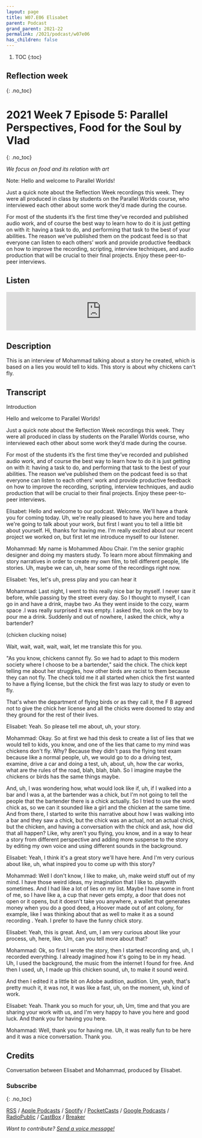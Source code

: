 ```yaml
---
layout: page
title: W07.E06 Elisabet
parent: Podcast
grand_parent: 2021-22
permalink: /2021/podcast/w07e06
has_children: false
---
```




1. TOC
{:toc}

## Reflection week
{: .no_toc}


# 2021 Week 7 Episode 5: Parallel Perspectives, Food for the Soul by Vlad
{: .no_toc}


_We focus on food and its relation with art_

Note: Hello and welcome to Parallel Worlds!

Just a quick note about the Reflection Week recordings this week. They were all produced in class by students on the Parallel Worlds course, who interviewed each other about some work they’d made during the course.

For most of the students it’s the first time they’ve recorded and published audio work, and of course the best way to learn how to do it is just getting on with it: having a task to do, and performing that task to the best of your abilities. The reason we’ve published them on the podcast feed is so that everyone can listen to each others’ work and provide productive feedback on how to improve the recording, scripting, interview techniques, and audio production that will be crucial to their final projects. Enjoy these peer-to-peer interviews.

## Listen

<iframe src="https://anchor.fm/olliepalmer/embed/episodes/2021-W7-E6-Reflection-Elisabet-evn43j" height="102px" width="100%" frameborder="0" scrolling="no"></iframe>

## Description

This is an interview of Mohammad talking about a story he created, which is based on a lies you would tell to kids. This story is about why chickens can't fly.


## Transcript

Introduction

Hello and welcome to Parallel Worlds!

Just a quick note about the Reflection Week recordings this week. They were all produced in class by students on the Parallel Worlds course, who interviewed each other about some work they’d made during the course.

For most of the students it’s the first time they’ve recorded and published audio work, and of course the best way to learn how to do it is just getting on with it: having a task to do, and performing that task to the best of your abilities. The reason we’ve published them on the podcast feed is so that everyone can listen to each others’ work and provide productive feedback on how to improve the recording, scripting, interview techniques, and audio production that will be crucial to their final projects. Enjoy these peer-to-peer interviews.

Elisabet: Hello and welcome to our podcast. Welcome. We'll have a thank you for coming today. Uh, we're really pleased to have you here and today we're going to talk about your work, but first I want you to tell a little bit about yourself. Hi, thanks for having me. I'm really excited about our recent project we worked on, but first let me introduce myself to our listener.

Mohammad: My name is Mohammed Abou Chair. I'm the senior graphic designer and doing my masters study. To learn more about filmmaking and story narratives in order to create my own film, to tell different people, life stories. Uh, maybe we can, uh, hear some of the recordings right now.

Elisabet: Yes, let's uh, press play and you can hear it

Mohammad: Last night, I went to this really nice bar by myself. I never saw it before, while passing by the street every day. So I thought to myself, I can go in and have a drink, maybe two .As they went inside to the cozy, warm space .I was really surprised it was empty. I asked the, took on the boy to pour me a drink. Suddenly and out of nowhere, I asked the chick, why a bartender?

(chicken clucking noise)

Wait, wait, wait, wait, wait, let me translate this for you.

"As you know, chickens cannot fly. So we had to adapt to this modern society where I choose to be a bartender," said the chick. The chick kept telling me about her struggles, how other birds are racist to them because they can not fly. The check told me it all started when chick the first wanted to have a flying license, but the chick the first was lazy to study or even to fly.

That's when the department of flying birds or as they call it, the F B agreed not to give the chick her license and all the chicks were doomed to stay and they ground for the rest of their lives.

Elisabet: Yeah. So please tell me about, uh, your story.

Mohammad: Okay. So at first we had this desk to create a list of lies  that we would tell to kids, you know, and one of the lies that came to my mind was chickens don't fly. Why? Because they didn't pass the flying test exam because like a normal people, uh, we would go to do a driving test, examine, drive a car and doing a test, uh, about, uh, how the car works, what are the rules of the road, blah, blah, blah. So I imagine maybe the chickens or birds has the same things maybe.

And, uh, I was wondering how, what would look like if, uh, if I walked into a bar and I was a, at the bartender was a chick, but I'm not going to tell the people that the bartender there is a chick actually. So I tried to use the word chick as, so we can it sounded like a girl and the chicken at the same time. And from there, I started to write this narrative about how I was walking into a bar and they saw a chick, but the chick was an actual, not an actual chick, but the chicken, and having a conversation with the chick and ask, how did that all happen? Like, why aren't you flying, you know, and in a way to hear a story from different perspective and adding more suspense to the story by editing my own voice and using different sounds in the background.

Elisabet: Yeah, I think it's a great story we'll have here. And I'm very curious about like, uh, what inspired you to come up with this story?

Mohammad: Well I don't know, I like to make, uh, make weird stuff out of my mind. I have those weird ideas, my imagination that I like to. playwith sometimes. And I had like a lot of lies on my list. Maybe I have some in front of me, so I have like a, a cup that never gets empty, a door that does not open or it opens, but it doesn't take you anywhere, a wallet that generates money when you do a good deed, a Hoover made out of ant colony, for example, like I was thinking about that as well to make it as a sound recording . Yeah. I prefer to have the funny chick story.

Elisabet: Yeah, this is great. And, um, I am very curious about like your process, uh, here, like. Um, can you tell more about that?

Mohammad: Ok, so first I wrote the story, then I started recording and, uh, I recorded everything. I already imagined how it's going to be in my head. Uh, I used the background, the music from the internet I found for free. And then I used, uh, I made up this chicken sound, uh, to make it sound weird.


And then I edited it a little bit on Adobe audition, audition. Um, yeah, that's pretty much it, it was not, it was like a fast, uh, on the moment, uh, kind of work.

Elisabet: Yeah. Thank you so much for your, uh, Um, time and that you are sharing your work with us, and I'm very happy to have you here and good luck. And thank you for having you here.

Mohammad: Well, thank you for having me. Uh, it was really fun to be here and it was a nice conversation. Thank you.


## Credits

Conversation between Elisabet and Mohammad, produced by Elisabet.


### Subscribe
{: .no_toc}

[RSS](https://anchor.fm/s/1884b008/podcast/rss) / [Apple Podcasts](https://podcasts.apple.com/gb/podcast/parallel-worlds/id1504529134) / [Spotify](https://open.spotify.com/show/3L3RhKaoqQZoU9fIcLuZjz) / [PocketCasts](https://pca.st/ha20534r) / [Google Podcasts](https://www.google.com/podcasts?feed=aHR0cHM6Ly9hbmNob3IuZm0vcy8xODg0YjAwOC9wb2RjYXN0L3Jzcw%3D%3D) / [RadioPublic](https://radiopublic.com/parallel-worlds-WzVy1K) / [CastBox](https://castbox.fm/channel/id2710471?utm_source=podcaster&utm_medium=dlink&utm_campaign=c_2710471&utm_content=Parallel%20Worlds-CastBox_FM) / [Breaker](https://www.breaker.audio/parallel-worlds)

_Want to contribute? [Send a voice message!](https://anchor.fm/olliepalmer/message)_

